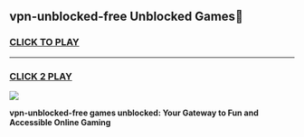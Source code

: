 
## vpn-unblocked-free Unblocked Games👋
<h3>
<a href="https://news.freeplayer.one?title=vpn-unblocked-free&ref=16F">CLICK TO PLAY</a></h3>
<hr>

<h3>
<a href="https://news.freeplayer.one?title=vpn-unblocked-free&ref=16F">CLICK 2 PLAY</a>
  
</h3>

<a href="https://news.freeplayer.one?title=vpn-unblocked-free&ref=16F/"><img src="https://clearcache.store/games.png"></a>


**vpn-unblocked-free games unblocked: Your Gateway to Fun and Accessible Online Gaming**
